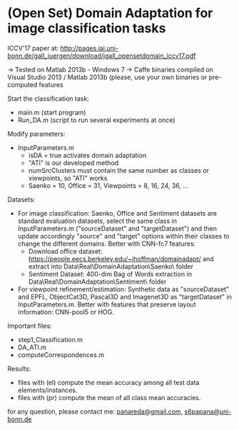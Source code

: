 # (Open Set) Domain Adaptation for image classification tasks
ICCV'17 paper at: http://pages.iai.uni-bonn.de/gall_juergen/download/jgall_opensetdomain_iccv17.pdf

-> Tested on Matlab 2013b - Windows 7
-> Caffe binaries compiled on Visual Studio 2013 / Matlab 2013b (please, use your own binaries or pre-computed features

Start the classification task:
- main.m (start program)
- Run_DA.m (script to run several experiments at once)

Modify parameters:
- InputParameters.m
  - isDA = true activates domain adaptation 
  - "ATI" is our developed method 
  - numSrcClusters must contain the same number as classes or viewpoints, so "ATI" works 
  - Saenko = 10, Office = 31, Viewpoints = 8, 16, 24, 36, ...
 
Datasets:
- For image classification: Saenko, Office and Sentiment datasets are standard evaluation datasets, select the same class in InputParameters.m ("sourceDataset" and "targetDataset") and then update accordingly "source" and "target" options within their classes to change the different domains. Better with CNN-fc7 features:
  - Download office dataset: https://people.eecs.berkeley.edu/~jhoffman/domainadapt/ and extract into Data\Real\DomainAdaptation\Saenko\  folder
  - Sentiment Dataset: 400-dim Bag of Words extraction in Data\Real\DomainAdaptation\Sentiment\ folder
- For viewpoint refinement/estimation: Synthetic data as "sourceDataset" and EPFL, ObjectCat3D, Pascal3D and Imagenet3D as "targetDataset" in InputParameters.m. Better with features that preserve layout information: CNN-pool5 or HOG.

Important files:
- step1_Classification.m
- DA_ATI.m
- computeCorrespondences.m

Results:
- files with (el) compute the mean accuracy among all test data elements/instances.
- files with (pr) compute the mean of all class mean accuracies.

for any question, please contact me: panareda@gmail.com, s6papana@uni-bonn.de
